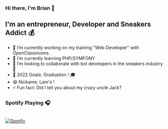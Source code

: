 ### Hi there, I'm Brian 👋

## I'm an entrepreneur, Developer and Sneakers Addict 💰
- 🔭 I’m currently working on my training "Web Developer" with OpenClassrooms.
- 🌱 I’m currently learning PHP/SYMFONY
- 👯 I’m looking to collaborate with bot developers in the sneakers industry 👟
- 🥅 2022 Goals: Graduation ! 🎓
- 😄 Nickame: Lam's !
- ⚡ Fun fact: Did I tell you about my crazy uncle Jack?

### Spotify Playing 🎧
      
&nbsp; <br> [![Spotify](https://novatorem-sooty-ten.vercel.app/api/spotify)](https://open.spotify.com/user/i8e0b14yid6vwqgo8mzh2szxq)

 
